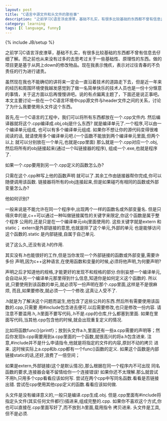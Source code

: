 ```yaml
---
layout: post
title: "C语言中源文件和头文件的那些事"
description: "之前学习C语言浮皮潦草，基础不扎实，有很多比较基础的东西都不曾有信息去仔细了解。而之前也从来没有过多的去思考过关于一些基础性、原理性的东西。"
category: learning 
tags: [C language, funny]
---
```

{% include JB/setup %}

之前学习C语言浮皮潦草，基础不扎实，有很多比较基础的东西都不曾有信息去仔细了解。而之前也从来没有过多的去思考过关于一些基础性、原理性的东西。做的项目更是基于从网上down的修改物品。现在我表示愧疚，表示对过往青春的不负责任的行为进行谴责。

虽然现在我也不能确切的讲将来一定会一直沿着技术的道路走下去，但是近一年来的经历和周围环境使我越发感觉到了做一名简单快乐的技术人员也是一份十分惬意的事情，关于这方面以后再慢慢讲吧。说的有点偏离主题了，下面还是说正事吧。本文主要讨论一些在一个C语言环境中cpp源文件与header文件之间的关系，讨论了为什么我要使用头文件这个东西。

首先,在一个C语言的工程中，我们可以将所有东西都放在一个.cpp文件内. 然后编译器就将这个.cpp编译成.obj,obj是什么东西? 就是编译单元了.一个程序,可以由一个编译单元组成, 也可以有多个编译单元组成. 如果你不想让你的源代码变得很难阅读的话, 就请使用多个编译单元吧.(一个函数不能放到两个编译单元里面,但两个以上 就可以分别放在一个单元,也就是cpp里面) 那么就是一个.cpp对应一个.obj,然后将所有的obj链接起来(通过一个叫链接器的程序), 组成一个.exe,也就是程序了.
 
如果一个.cpp要用到另一个.cpp定义的函数怎么办?

只需在这个.cpp种写上他的函数声明 就可以了.其余工作由链接器帮你完成,你可以随便调用该函数. 链接器将所有的obj连接起来,但是如果碰巧有相同的函数或外部变量怎么办?

他如何识别? 

一般来说是不能允许在同一个程序中,出现两个一样的函数名或外部变量名. 但是只得庆幸的是,c++可以通过一种叫做链接属性的关键字来限定,你这个函数是属于整个程序 公用的,还是只是在一个编译单元obj里面使用的. 这些关键字就是extern 和 static； extern是外部链接的意思,也就是除了这个单元,外部的单元 也是能够访问这个函数的.static 是内部链接,自属于自己单元. 

说了这么久,还没有说.h的作用.

其实没有.h也能很好的工作,但是当你发现一个外部链接的函数或外部变量,需要许多份 声明,因为c++这种语言,在使用函数和变量的时候,必须将他声明,为何要声明?

声明之后才知道他的规格,才能更好的发现不和规格的部分.你别妄想一个编译单元,会自动从另一个编译单元那里得到什么信息,知道你是如何定义这个函数的. 所以说,只要使用到该函数的单元,就必须写一份声明在那个.cpp里面,这样是不是很麻烦, 而且,如果要修改,就必须一个一个修改.这真让人受不了. 

.h就是为了解决这个问题而诞生,他包含了这些公共的东西.然后所有需要使用该函数的.cpp,只需要 用#include包含进去便可.以后需要修改,也只是修改一份内容. 请注意不要滥用.h,.h里面不要写代码,.h不是.cpp的仓库,什么都塞到里面. 如果在里面写代码,当其他.cpp包含他的时候,就会出现重复定义的情况.

比如将函数func(){printf}；放到头文件a.h,里面还有一些a.cpp需要的声明等；然后你发现b.cpp需要用到a.cpp里面的一个函数,就很高兴的将a.h包含进来. 注意,#include并不是什么申请指令,他就是将指定的文件的内容,原封不动的拷贝 进来. 这时候实际上a.cpp和b.cpp都有一个func()函数的定义. 如果这个函数是内部链接static的话,还好,浪费了一倍空间；

如果是extern,外部链接(这个是默认情况),那么根据在同一个程序内不可出现 同名函数的要求,连接器会毫不留情给你一个连接错误! 如果你还不太理解.那么就尝试不用h,只用多个cpp看看应该如何写. 尝试在两个cpp中写同名函数.看看是否链接出错. 尝试在cpp使用其他cpp定义的函数.看看应该如何做.

头文件是没有编译意义的,一般只是编译.cpp生成.obj. 但是.cpp里面有#include将指定头文件(其实任何文件都行)插进来,组成完整的.cpp. 如果你不喜欢这个方式,你也可以直接在.cpp里面写好了,而不放到.h里面,载用指令 拷贝进来. 头文件是工具,但不是必须.

